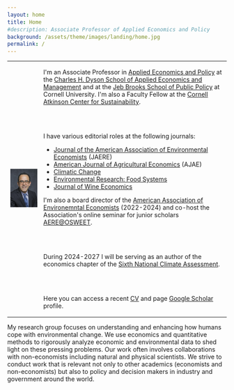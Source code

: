 ```yaml
---
layout: home
title: Home
#description: Associate Professor of Applied Economics and Policy
background: /assets/theme/images/landing/home.jpg
permalink: /
---
```


<!--
PLEASE READ THIS BEFORE EDIT THE HOME PAGE
- To have two columns, use an html table to emulate a table with two columns

- This is how embeed links in a html code
<a href="https://dyson.cornell.edu" target="_blank">Charles H. Dyson School of Applied Economics and Management</a>

<br/> is just space between paragraphs in html
-->
<table>
<tr>
<td>
    <img src="/assets/theme/images/landing/aob1.jpg" alt="MarineGEO circle logo" style="width: 350px"/>
</td>
<td>

I'm an Associate Professor in [Applied Economics and Policy](https://business.cornell.edu/faculty-research/areas/applied-economics-and-policy/) at the  <a href="https://dyson.cornell.edu" target="_blank">Charles H. Dyson School of Applied Economics and Management</a> and at the <a href="https://publicpolicy.cornell.edu" target="_blank">Jeb Brooks School of Public Policy</a> at Cornell University. I'm also a Faculty Fellow at the <a href="https://www.atkinson.cornell.edu" target="_blank">Cornell Atkinson Center for Sustainability</a>.

<br/><br/>

I have various editorial roles at the following journals:
<ul>
  <li><a href="https://www.journals.uchicago.edu/journals/jaere/board" target="_blank">Journal of the American Association of Environmental Economists</a> (JAERE)</li>
  <li><a href="https://onlinelibrary.wiley.com/page/journal/14678276/homepage/editorial-board" target="_blank">American Journal of Agricultural Economics</a> (AJAE)</li>
  <li><a href="https://link.springer.com/journal/10584/editorial-board" target="_blank">Climatic Change</a></li>
  <li><a href="https://publishingsupport.iopscience.iop.org/journals/environmental-research-food-systems/editorial-board/" target="_blank">Environmental Research: Food Systems</a></li>
  <li><a href="https://wine-economics.org/journal/editors/" target="_blank">Journal of Wine Economics</a></li>
</ul>

I'm also a board director of the <a href="https://www.aere.org/board-of-directors" target="_blank">American Association of Environemntal Economists</a> (2022-2024) and co-host the Association's online seminar for junior scholars <a href="https://aere.memberclicks.net/osweet-paper-sessions" target="_blank">AERE@OSWEET</a>.

<br/><br/>

During 2024-2027 I will be serving as an author of the economics chapter of the <a href="https://www.globalchange.gov/nca6" target="_blank">Sixth National Climate Assessment</a>.

<br/><br/>

Here you can access a recent <a href="/assets/theme/cv.pdf" target="_blank">CV</a> and page <a href="https://scholar.google.com/citations?user=kEZ0ezkAAAAJ&hl=en" target="_blank">Google Scholar</a> profile.
</td>
</tr>
</table>


<!-- This is Markdown 
    So links are [text](link).
--->

My research group focuses on understanding and enhancing how humans cope with environmental change. We use economics and quantitative methods to rigorously analyze economic and environmental data to shed light on these pressing problems. Our work often involves collaborations with non-economists including natural and physical scientists. We strive to conduct work that is relevant not only to other academics (economists and non-economists) but also to policy and decision makers in industry and government around the world.